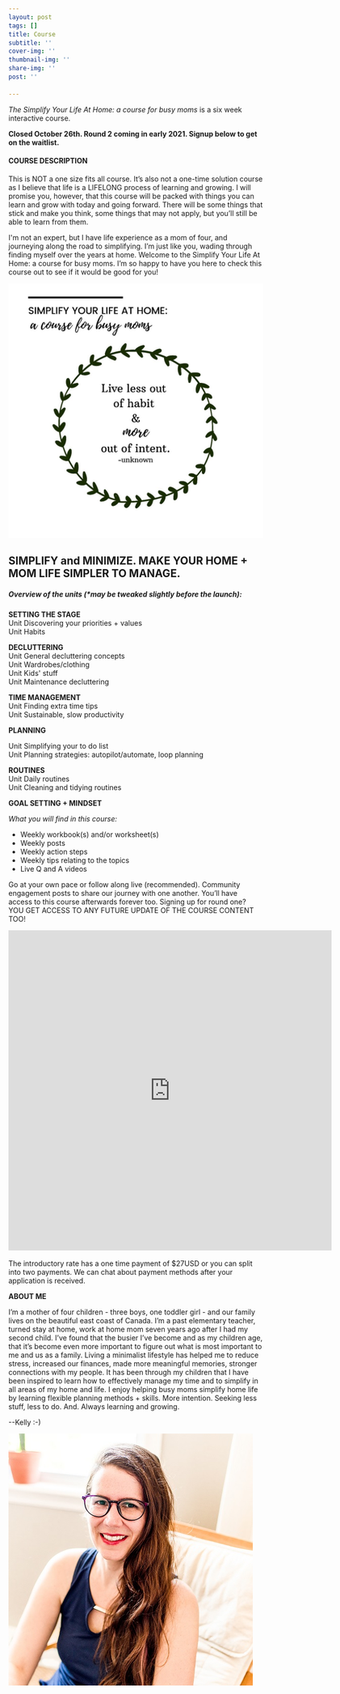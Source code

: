```yaml
---
layout: post
tags: []
title: Course
subtitle: ''
cover-img: ''
thumbnail-img: ''
share-img: ''
post: ''

---
```

_The Simplify Your Life At Home: a course for busy moms_ is a six week interactive course.

**Closed October 26th. Round 2 coming in early 2021. Signup below to get on the waitlist.**

#### COURSE DESCRIPTION

This is NOT a one size fits all course. It’s also not a one-time solution course as I believe that life is a LIFELONG process of learning and growing. I will promise you, however, that this course will be packed with things you can learn and grow with today and going forward. There will be some things that stick and make you think, some things that may not apply, but you’ll still be able to learn from them.

I'm not an expert, but I have life experience as a mom of four, and journeying along the road to simplifying. I’m just like you, wading through finding myself over the years at home. Welcome to the Simplify Your Life At Home: a course for busy moms. I’m so happy to have you here to check this course out to see if it would be good for you!

![An image of the course title with a wreath around it.](/uploads/20201006_142440_0000_compress75.jpg "courseimage")

## SIMPLIFY and MINIMIZE. MAKE YOUR HOME + MOM LIFE SIMPLER TO MANAGE.

##### Overview of the units (*may be tweaked slightly before the launch):

**SETTING THE STAGE**  
Unit Discovering your priorities + values  
Unit Habits

**DECLUTTERING**  
Unit General decluttering concepts  
Unit Wardrobes/clothing  
Unit Kids' stuff  
Unit Maintenance decluttering

**TIME MANAGEMENT**  
Unit Finding extra time tips  
Unit Sustainable, slow productivity

**PLANNING**

Unit Simplifying your to do list  
Unit Planning strategies: autopilot/automate, loop planning

**ROUTINES**  
Unit Daily routines  
Unit Cleaning and tidying routines

**GOAL SETTING + MINDSET**

_What you will find in this course:_

* Weekly workbook(s) and/or worksheet(s)
* Weekly posts
* Weekly action steps
* Weekly tips relating to the topics
* Live Q and A videos

Go at your own pace or follow along live (recommended). Community engagement posts to share our journey with one another. You’ll have access to this course afterwards forever too. Signing up for round one? YOU GET ACCESS TO ANY FUTURE UPDATE OF THE COURSE CONTENT TOO!

<iframe src="https://docs.google.com/forms/d/e/1FAIpQLSdW98wCbIUsUbv4EPGEZ5PJFwwgL2hm5wZr6gOIMX6g-qM3Iw/viewform?embedded=true" width="640" height="633" frameborder="0" marginheight="0" marginwidth="0">Loading…</iframe>

The introductory rate has a one time payment of $27USD or you can split into two payments. We can chat about payment methods after your application is received.

**ABOUT ME**

I’m a mother of four children - three boys, one toddler girl - and our family lives on the beautiful east coast of Canada. I’m a past elementary teacher, turned stay at home, work at home mom seven years ago after I had my second child. I’ve found that the busier I’ve become and as my children age, that it’s become even more important to figure out what is most important to me and us as a family. Living a minimalist lifestyle has helped me to reduce stress, increased our finances, made more meaningful memories, stronger connections with my people. It has been through my children that I have been inspired to learn how to effectively manage my time and to simplify in all areas of my home and life. I enjoy helping busy moms simplify home life by learning flexible planning methods + skills. More intention. Seeking less stuff, less to do. And. Always learning and growing.

\--Kelly  :-)

![](/uploads/headshot.jpg)